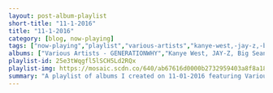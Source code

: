 ```yaml
---
layout: post-album-playlist
short-title: "11-1-2016"
title: "11-1-2016"
category: [blog, now-playing]
tags: ["now-playing","playlist","various-artists","kanye-west,-jay-z,-big-sean","drake,-the-throne","drake","drake","drake","drake,-21-savage","drake","drake","drake","drake","drake,-lil-wayne","leonard-cohen","pete-josef","nofx","sum-41","phantogram","third-eye-blind","stereolab"]
albums: ["Various Artists - GENERATIONWHY","Kanye West, JAY-Z, Big Sean - Clique","Drake, The Throne - Pop Style","Drake - Summer Sixteen","Drake - Two Birds, One Stone","Drake - Fake Love","Drake, 21 Savage - Sneakin’","Drake - Back To Back","Drake - Charged Up","Drake - Right Hand","Drake - 0 To 100 / The Catch Up","Drake, Lil Wayne - The Motto (Explicit Version)","Leonard Cohen - You Want It Darker","Pete Josef - Colour","NOFX - First Ditch Effort","Sum 41 - 13 Voices","Phantogram - Three","Third Eye Blind - We Are Drugs","Stereolab - Cobra And Phases Group Play Voltage In The Milky Night"]
playlist-id: 25e3tWqgfl5lSCH5Ld2RQx
playlist-img: https://mosaic.scdn.co/640/ab67616d0000b2732959403a8f8a186fc25a22e6ab67616d0000b273476016bda5b12ea2a3eda8e5ab67616d0000b273bfaac9fe82f18eeba0f028e3ab67616d0000b273dcb7f77fa3d2dd9c121e760e
summary: "A playlist of albums I created on 11-01-2016 featuring Various Artists, Kanye West, JAY-Z, Big Sean, Drake, The Throne, Drake, Drake, Drake, Drake, 21 Savage, Drake, Drake, Drake, Drake, Drake, Lil Wayne, Leonard Cohen, Pete Josef, NOFX, Sum 41, Phantogram, Third Eye Blind, and Stereolab"
---
```

